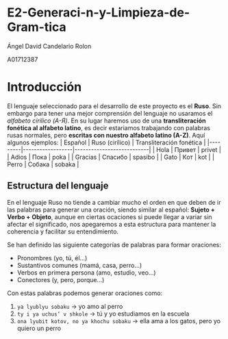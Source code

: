 # E2-Generaci-n-y-Limpieza-de-Gram-tica

Ángel David Candelario Rolon

A01712387

# Introducción
El lenguaje seleccionado para el desarrollo de este proyecto es el **Ruso**. Sin embargo para tener una mejor comprensión del lenguaje no usaramos el *alfabeto círilico (А-Я)*. En su lugar haremos uso de una **transliteración fonética al alfabeto latino**, es decir estariamos trabajando con palabras rusas normales, pero **escritas con nuestro alfabeto latino (A-Z)**. Aquí algunos ejemplos:
| Español | Ruso (cirílico) | Transliteración fonética |
|---------|------------------|---------------------------|
| Hola    | Привет           | privet                    |
| Adios   | Пока             | poka                      |
| Gracias | Спасибо          | spasibo                   |
| Gato    | Кот              | kot                       |
| Perro   | Собака           | sobaka                    |

## Estructura del lenguaje

En el lenguaje Ruso no tiende a cambiar mucho el orden en que deben de ir las palabras para generar una oración, siendo similar al español: **Sujeto + Verbo + Objeto**, aunque en ciertas ocaciones si puede llegar a variar sin afectar el significado, nos apegaremos a esta estructura para mantener la coherencia y facilitar su entendimiento.

Se han definido las siguiente categorías de palabras para formar oraciones:
 - Pronombres (yo, tú, él…)
 - Sustantivos comunes (mamá, casa, perro…)
 - Verbos en primera persona (amo, estudio, veo…)
 - Conectores (y, pero, porque…)

Con estas palabras podemos generar oraciones como:
 1. ```ya lyublyu sobaku``` → yo amo al perro
 2. ```ty i ya uchus’ v shkole``` → tú y yo estudiamos en la escuela
 3. ```ona lyubit kotov, no ya khochu sobaku``` → ella ama a los gatos, pero yo quiero un perro
